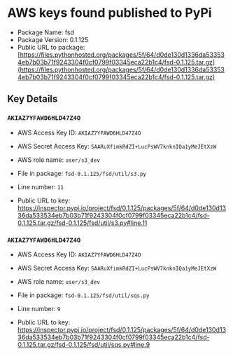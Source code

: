 # AWS keys found published to PyPi

* Package Name: fsd
* Package Version: 0.1.125
* Public URL to package: [https://files.pythonhosted.org/packages/5f/64/d0de130d1336da533534eb7b03b71f9243304f0cf0799f03345eca22b1c4/fsd-0.1.125.tar.gz](https://files.pythonhosted.org/packages/5f/64/d0de130d1336da533534eb7b03b71f9243304f0cf0799f03345eca22b1c4/fsd-0.1.125.tar.gz)

## Key Details

### `AKIAZ7YFAWD6HLD47Z4O`

* AWS Access Key ID: `AKIAZ7YFAWD6HLD47Z4O`
* AWS Secret Access Key: `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` 
* AWS role name: `user/s3_dev`
* File in package: `fsd-0.1.125/fsd/util/s3.py`
* Line number: `11`

* Public URL to key: https://inspector.pypi.io/project/fsd/0.1.125/packages/5f/64/d0de130d1336da533534eb7b03b71f9243304f0cf0799f03345eca22b1c4/fsd-0.1.125.tar.gz/fsd-0.1.125/fsd/util/s3.py#line.11



### `AKIAZ7YFAWD6HLD47Z4O`

* AWS Access Key ID: `AKIAZ7YFAWD6HLD47Z4O`
* AWS Secret Access Key: `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` 
* AWS role name: `user/s3_dev`
* File in package: `fsd-0.1.125/fsd/util/sqs.py`
* Line number: `9`

* Public URL to key: https://inspector.pypi.io/project/fsd/0.1.125/packages/5f/64/d0de130d1336da533534eb7b03b71f9243304f0cf0799f03345eca22b1c4/fsd-0.1.125.tar.gz/fsd-0.1.125/fsd/util/sqs.py#line.9


